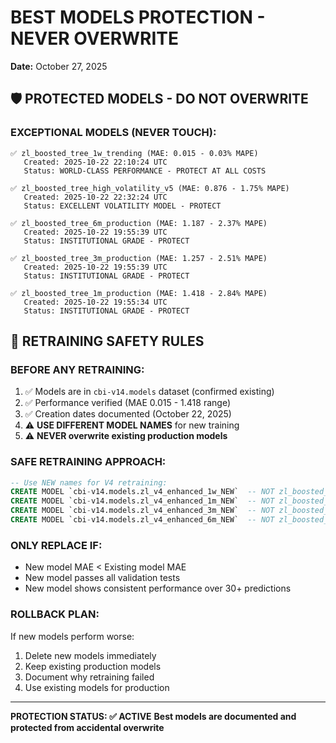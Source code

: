 # BEST MODELS PROTECTION - NEVER OVERWRITE
**Date:** October 27, 2025

## 🛡️ PROTECTED MODELS - DO NOT OVERWRITE

### **EXCEPTIONAL MODELS (NEVER TOUCH):**
```
✅ zl_boosted_tree_1w_trending (MAE: 0.015 - 0.03% MAPE)
   Created: 2025-10-22 22:10:24 UTC
   Status: WORLD-CLASS PERFORMANCE - PROTECT AT ALL COSTS

✅ zl_boosted_tree_high_volatility_v5 (MAE: 0.876 - 1.75% MAPE)  
   Created: 2025-10-22 22:32:24 UTC
   Status: EXCELLENT VOLATILITY MODEL - PROTECT

✅ zl_boosted_tree_6m_production (MAE: 1.187 - 2.37% MAPE)
   Created: 2025-10-22 19:55:39 UTC
   Status: INSTITUTIONAL GRADE - PROTECT

✅ zl_boosted_tree_3m_production (MAE: 1.257 - 2.51% MAPE)
   Created: 2025-10-22 19:55:39 UTC  
   Status: INSTITUTIONAL GRADE - PROTECT

✅ zl_boosted_tree_1m_production (MAE: 1.418 - 2.84% MAPE)
   Created: 2025-10-22 19:55:34 UTC
   Status: INSTITUTIONAL GRADE - PROTECT
```

## 🚨 RETRAINING SAFETY RULES

### **BEFORE ANY RETRAINING:**
1. ✅ Models are in `cbi-v14.models` dataset (confirmed existing)
2. ✅ Performance verified (MAE 0.015 - 1.418 range)
3. ✅ Creation dates documented (October 22, 2025)
4. ⚠️ **USE DIFFERENT MODEL NAMES** for new training
5. ⚠️ **NEVER overwrite existing production models**

### **SAFE RETRAINING APPROACH:**
```sql
-- Use NEW names for V4 retraining:
CREATE MODEL `cbi-v14.models.zl_v4_enhanced_1w_NEW`  -- NOT zl_boosted_tree_1w_trending
CREATE MODEL `cbi-v14.models.zl_v4_enhanced_1m_NEW`  -- NOT zl_boosted_tree_1m_production
CREATE MODEL `cbi-v14.models.zl_v4_enhanced_3m_NEW`  -- NOT zl_boosted_tree_3m_production
CREATE MODEL `cbi-v14.models.zl_v4_enhanced_6m_NEW`  -- NOT zl_boosted_tree_6m_production
```

### **ONLY REPLACE IF:**
- New model MAE < Existing model MAE
- New model passes all validation tests
- New model shows consistent performance over 30+ predictions

### **ROLLBACK PLAN:**
If new models perform worse:
1. Delete new models immediately
2. Keep existing production models
3. Document why retraining failed
4. Use existing models for production

---

**PROTECTION STATUS: ✅ ACTIVE**
**Best models are documented and protected from accidental overwrite**




